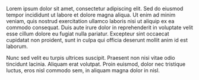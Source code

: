 Lorem ipsum dolor sit amet, consectetur adipiscing elit. Sed do eiusmod tempor incididunt ut labore et dolore magna aliqua. Ut enim ad minim veniam, quis nostrud exercitation ullamco laboris nisi ut aliquip ex ea commodo consequat. Duis aute irure dolor in reprehenderit in voluptate velit esse cillum dolore eu fugiat nulla pariatur. Excepteur sint occaecat cupidatat non proident, sunt in culpa qui officia deserunt mollit anim id est laborum.

Nunc sed velit eu turpis ultrices suscipit. Praesent non nisi vitae odio tincidunt lacinia. Aliquam erat volutpat. Proin euismod, dolor nec tristique luctus, eros nisl commodo sem, in aliquam magna dolor in nisl.
